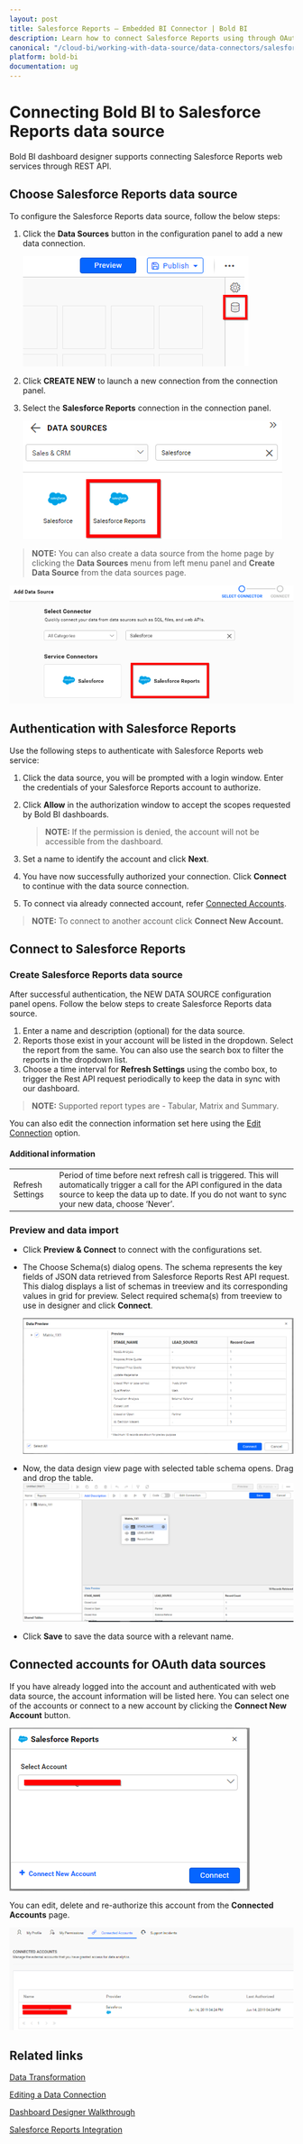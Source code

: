 ```yaml
---
layout: post
title: Salesforce Reports – Embedded BI Connector | Bold BI
description: Learn how to connect Salesforce Reports using through OAuth-based authentication with Bold BI Embedded.
canonical: "/cloud-bi/working-with-data-source/data-connectors/salesforce-reports/"
platform: bold-bi
documentation: ug
---
```


# Connecting Bold BI to Salesforce Reports data source
Bold BI dashboard designer supports connecting Salesforce Reports web services through REST API. 

## Choose Salesforce Reports data source
To configure the Salesforce Reports data source, follow the below steps:
1. Click the **Data Sources** button in the configuration panel to add a new data connection.

   ![Data source icon](/static/assets/embedded/working-with-datasource/data-connectors/images/common/DataSourcesIcon.png)

2. Click **CREATE NEW** to launch a new connection from the connection panel.
3. Select the **Salesforce Reports** connection in the connection panel.

   ![Choose data source](/static/assets/embedded/working-with-datasource/data-connectors/images/SalesforceReports/ChooseDS.png)

> **NOTE:**  You can also create a data source from the home page by clicking the **Data Sources** menu from left menu panel and **Create Data Source** from the data sources page.

   ![Choose data source from server](/static/assets/embedded/working-with-datasource/data-connectors/images/SalesforceReports/ChooseDS_Server.png)

## Authentication with Salesforce Reports
Use the following steps to authenticate with Salesforce Reports web service:

1. Click the data source, you will be prompted with a login window. Enter the credentials of your Salesforce Reports account to authorize.
2. Click **Allow** in the authorization window to accept the scopes requested by Bold BI dashboards.

   > **NOTE:**  If the permission is denied, the account will not be accessible from the dashboard.

3. Set a name to identify the account and click **Next**. 
4. You have now successfully authorized your connection. Click **Connect** to continue with the data source connection.
5. To connect via already connected account, refer [Connected Accounts](/embedded-bi/working-with-data-source/data-connectors/salesforce-reports/#connected-accounts-for-oauth-data-sources).

> **NOTE:**  To connect to another account click **Connect New Account.**


## Connect to Salesforce Reports
### Create Salesforce Reports data source
After successful authentication, the NEW DATA SOURCE configuration panel opens. Follow the below steps to create Salesforce Reports data source.
1. Enter a name and description (optional) for the data source.
2. Reports those exist in your account will be listed in the dropdown. Select the report from the same. You can also use the search box to filter the reports in the dropdown list.
3. Choose a time interval for **Refresh Settings** using the combo box, to trigger the Rest API request periodically to keep the data in sync with our dashboard.

> **NOTE:**  Supported report types are - Tabular, Matrix and Summary.

You can also edit the connection information set here using the [Edit Connection](/embedded-bi/working-with-data-source/editing-a-data-connection/) option.

#### Additional information
<table width="600">
<tr>
<td>
Refresh Settings
</td>
<td>
Period of time before next refresh call is triggered. This will automatically trigger a call for the API configured in the data source to keep the data up to date. If you do not want to sync your new data, choose ‘Never’.
</td>
</tr>
</table>

### Preview and data import
* Click **Preview & Connect** to connect with the configurations set.
* The Choose Schema(s) dialog opens. The schema represents the key fields of JSON data retrieved from Salesforce Reports Rest API request. This dialog displays a list of schemas in treeview and its corresponding values in grid for preview. Select required schema(s) from treeview to use in designer and click **Connect**.

   ![Preview](/static/assets/embedded/working-with-datasource/data-connectors/images/SalesforceReports/Preview.png)

* Now, the data design view page with selected table schema opens. Drag and drop the table.
   ![Query Editor](/static/assets/embedded/working-with-datasource/data-connectors/images/SalesforceReports/QueryEditor.png)

* Click **Save** to save the data source with a relevant name.

## Connected accounts for OAuth data sources
If you have already logged into the account and authenticated with web data source, the account information will be listed here. You can select one of the accounts or connect to a new account by clicking the **Connect New Account** button.

   ![OAuth](/static/assets/embedded/working-with-datasource/data-connectors/images/SalesforceReports/OAuthDS.png)

You can edit, delete and re-authorize this account from the **Connected Accounts** page.

   ![Manage Accounts](/static/assets/embedded/working-with-datasource/data-connectors/images/SalesforceReports/ManageDS.png)

## Related links
[Data Transformation](/embedded-bi/working-with-data-source/transforming-data/joining-table/)

[Editing a Data Connection](/embedded-bi/working-with-data-source/editing-a-data-connection/)   

[Dashboard Designer Walkthrough](/embedded-bi/getting-started/bold-bi-walk-through/)

[Salesforce Reports Integration](https://www.boldbi.com/integrations/salesforce?utm_source=syncfusion&utm_medium=documentation&utm_campaign=boldbisalesforcereportsintegration)